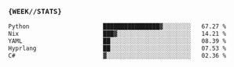 ### `{WEEK//STATS}` 
<!--START_SECTION:waka-->

```txt
Python                     ████████████████▓░░░░░░░░   67.27 %
Nix                        ███▓░░░░░░░░░░░░░░░░░░░░░   14.21 %
YAML                       ██░░░░░░░░░░░░░░░░░░░░░░░   08.39 %
Hyprlang                   ██░░░░░░░░░░░░░░░░░░░░░░░   07.53 %
C#                         ▓░░░░░░░░░░░░░░░░░░░░░░░░   02.36 %
```

<!--END_SECTION:waka-->
